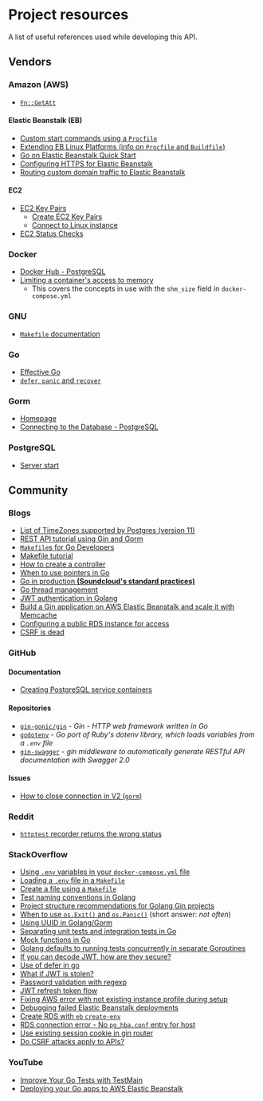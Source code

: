 # Project resources

A list of useful references used while developing this API.

## Vendors

### Amazon (AWS)

* [`Fn::GetAtt`](https://docs.aws.amazon.com/AWSCloudFormation/latest/UserGuide/intrinsic-function-reference-getatt.html)

#### Elastic Beanstalk (EB)

* [Custom start commands using a `Procfile`](https://docs.aws.amazon.com/elasticbeanstalk/latest/dg/nodejs-configuration-procfile.html)
* [Extending EB Linux Platforms (info on `Procfile` and `Buildfile`)](https://docs.aws.amazon.com/elasticbeanstalk/latest/dg/platforms-linux-extend.html)
* [Go on Elastic Beanstalk Quick Start](https://docs.aws.amazon.com/elasticbeanstalk/latest/dg/go-quickstart.html)
* [Configuring HTTPS for Elastic Beanstalk](https://docs.aws.amazon.com/elasticbeanstalk/latest/dg/configuring-https.html)
* [Routing custom domain traffic to Elastic Beanstalk](https://docs.aws.amazon.com/Route53/latest/DeveloperGuide/routing-to-beanstalk-environment.html)

#### EC2

* [EC2 Key Pairs](https://docs.aws.amazon.com/AWSEC2/latest/UserGuide/ec2-key-pairs.html)
    * [Create EC2 Key Pairs](https://docs.aws.amazon.com/AWSEC2/latest/UserGuide/create-key-pairs.html)
    * [Connect to Linux instance](https://docs.aws.amazon.com/AWSEC2/latest/UserGuide/connect-to-linux-instance.html)
* [EC2 Status Checks](https://docs.aws.amazon.com/AWSEC2/latest/UserGuide/viewing_status.html)

### Docker

* [Docker Hub - PostgreSQL](https://hub.docker.com/_/postgres)
* [Limiting a container's access to memory](https://docs.docker.com/config/containers/resource_constraints/#limit-a-containers-access-to-memory)
    * This covers the concepts in use with the `shm_size` field in `docker-compose.yml`

### GNU

* [`Makefile` documentation](https://www.gnu.org/software/make/manual/make.html)

### Go

* [Effective Go](https://go.dev/doc/effective_go)
* [`defer`, `panic` and `recover`](https://go.dev/blog/defer-panic-and-recover)

### Gorm

* [Homepage](https://gorm.io/index.html)
* [Connecting to the Database - PostgreSQL](https://gorm.io/docs/connecting_to_the_database.html#PostgreSQL)

### PostgreSQL

* [Server start](https://www.postgresql.org/docs/current/server-start.html)

## Community

### Blogs

* [List of TimeZones supported by Postgres (version 11)](https://bill.harding.blog/2020/03/21/list-of-postgres-11-time-zones/)
* [REST API tutorial using Gin and Gorm](https://blog.logrocket.com/rest-api-golang-gin-gorm/)
* [`Makefile`s for Go Developers](https://tutorialedge.net/golang/makefiles-for-go-developers/)
* [Makefile tutorial](https://makefiletutorial.com/)
* [How to create a controller](https://letsgo-framework.github.io/guides/controllers.html#how-to-create-a-controller)
* [When to use pointers in Go](https://medium.com/@meeusdylan/when-to-use-pointers-in-go-44c15fe04eac)
* [Go in production **(Soundcloud's standard practices)**](http://peter.bourgon.org/go-in-production)
* [Go thread management](https://blog.stackademic.com/deep-dive-into-go-runtime-advanced-thread-management-explained-fd5c97b4daa4)
* [JWT authentication in Golang](https://www.golang.company/blog/jwt-authentication-in-golang-using-gin-web-framework)
* [Build a Gin application on AWS Elastic Beanstalk and scale it with Memcache](https://blog.memcachier.com/2018/07/30/gin-elastic-beanstalk-and-memcache/)
* [Configuring a public RDS instance for access](https://stackoverflow.com/questions/31867896/aws-rds-public-access)
* [CSRF is dead](https://scotthelme.co.uk/csrf-is-dead/)

### GitHub

#### Documentation

* [Creating PostgreSQL service containers](https://docs.github.com/en/actions/using-containerized-services/creating-postgresql-service-containers)

#### Repositories
* [`gin-gonic/gin`](https://github.com/gin-gonic/gin) - _Gin - HTTP web framework written in Go_
* [`godotenv`](https://github.com/joho/godotenv) - _Go port of Ruby's dotenv library, which loads variables from a `.env` file_
* [`gin-swagger`](https://github.com/swaggo/gin-swagger) - _gin middleware to automatically generate RESTful API documentation with Swagger 2.0_

#### Issues
* [How to close connection in V2 (`gorm`)](https://github.com/go-gorm/gorm/issues/3145)

### Reddit

* [`httptest` recorder returns the wrong status](https://www.reddit.com/r/golang/comments/10o654j/httptest_response_recorder_returns_the_wrong/)

### StackOverflow

* [Using `.env` variables in your `docker-compose.yml` file](https://stackoverflow.com/questions/29377853/how-can-i-use-environment-variables-in-docker-compose)
* [Loading a `.env` file in a `Makefile`](https://stackoverflow.com/questions/44628206/how-to-load-and-export-variables-from-an-env-file-in-makefile)
* [Create a file using a `Makefile`](https://stackoverflow.com/questions/2667789/how-to-create-a-file-using-makefile)
* [Test naming conventions in Golang](https://stackoverflow.com/questions/15148331/test-naming-conventions-in-golang)
* [Project structure recommendations for Golang Gin projects](https://stackoverflow.com/questions/57024470/folder-structure-and-package-naming-convention-for-a-rest-api-develop-in-gin-fra)
* [When to use `os.Exit()` and `os.Panic()`](https://stackoverflow.com/questions/28472922/when-to-use-os-exit-and-panic) (short answer: _not often_)
* [Using UUID in Golang/Gorm](https://stackoverflow.com/questions/36486511/how-do-you-do-uuid-in-golangs-gorm)
* [Separating unit tests and integration tests in Go](https://stackoverflow.com/questions/25965584/separating-unit-tests-and-integration-tests-in-go)
* [Mock functions in Go](https://stackoverflow.com/questions/19167970/mock-functions-in-go)
* [Golang defaults to running tests concurrently in separate Goroutines](https://stackoverflow.com/questions/24375966/does-go-test-run-unit-tests-concurrently)
* [If you can decode JWT, how are they secure?](https://stackoverflow.com/questions/27301557/if-you-can-decode-jwt-how-are-they-secure)
* [Use of defer in go](https://stackoverflow.com/questions/47607955/use-of-defer-in-go)
* [What if JWT is stolen?](https://stackoverflow.com/questions/34259248/what-if-jwt-is-stolen)
* [Password validation with regexp](https://stackoverflow.com/questions/25837241/password-validation-with-regexp)
* [JWT refresh token flow](https://stackoverflow.com/questions/27726066/jwt-refresh-token-flow)
* [Fixing AWS error with not existing instance profile during setup](https://stackoverflow.com/questions/30790666/error-with-not-existing-instance-profile-while-trying-to-get-a-django-project-ru/76620598#76620598)
* [Debugging failed Elastic Beanstalk deployments](https://stackoverflow.com/questions/75539692/how-do-i-debug-instances-that-fail-to-deploy-with-elastic-beanstalk)
* [Create RDS with `eb` `create-env`](https://stackoverflow.com/questions/25946723/aws-cli-create-rds-with-elasticbeanstalk-create-environment)
* [RDS connection error - No `pg_hba.conf` entry for host](https://stackoverflow.com/questions/76899023/rds-while-connection-error-no-pg-hba-conf-entry-for-host)
* [Use existing session cookie in gin router](https://stackoverflow.com/questions/66289603/use-existing-session-cookie-in-gin-router)
* [Do CSRF attacks apply to APIs?](https://stackoverflow.com/questions/10741339/do-csrf-attacks-apply-to-apis)

### YouTube

* [Improve Your Go Tests with TestMain](https://www.youtube.com/watch?v=MAdwtwHzGP4)
* [Deploying your Go apps to AWS Elastic Beanstalk](https://www.youtube.com/watch?v=1WXJTlkf0S4)
